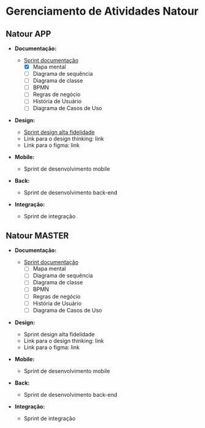 # Gerenciamento de Atividades Natour

## Natour APP

- **Documentação:**
  - [Sprint documentação](https://trello.com/b/1fonwDMg/documentacao)
    - [x] Mapa mental
    - [ ] Diagrama de sequência
    - [ ] Diagrama de classe
    - [ ] BPMN
    - [ ] Regras de negócio
    - [ ] História de Usuário
    - [ ] Diagrama de Casos de Uso

- **Design:**
  - [Sprint design alta fidelidade](https://trello.com/b/f0LWJkTZ/desing-app)
  - Link para o design thinking: link
  - Link para o figma: link

- **Mobile:**
  - Sprint de desenvolvimento mobile

- **Back:**
  - Sprint de desenvolvimento back-end

- **Integração:**
  - Sprint de integração

## Natour MASTER

- **Documentação:**
  - [Sprint documentação](https://trello.com/b/1fonwDMg/documentacao)
    - [ ] Mapa mental
    - [ ] Diagrama de sequência
    - [ ] Diagrama de classe
    - [ ] BPMN
    - [ ] Regras de negócio
    - [ ] História de Usuário
    - [ ] Diagrama de Casos de Uso

- **Design:**
  - Sprint design alta fidelidade
  - Link para o design thinking: link
  - Link para o figma: link

- **Mobile:**
  - Sprint de desenvolvimento mobile

- **Back:**
  - Sprint de desenvolvimento back-end

- **Integração:**
  - Sprint de integração
